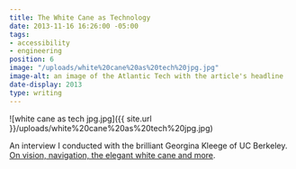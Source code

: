 ```yaml
---
title: The White Cane as Technology
date: 2013-11-16 16:26:00 -05:00
tags:
- accessibility
- engineering
position: 6
image: "/uploads/white%20cane%20as%20tech%20jpg.jpg"
image-alt: an image of the Atlantic Tech with the article's headline
date-display: 2013
type: writing
---
```


![white cane as tech jpg.jpg]({{ site.url }}/uploads/white%20cane%20as%20tech%20jpg.jpg)

An interview I conducted with the brilliant Georgina Kleege of UC Berkeley. [On vision, navigation, the elegant white cane and more](https://www.theatlantic.com/technology/archive/2013/11/the-white-cane-as-technology/281167/).
